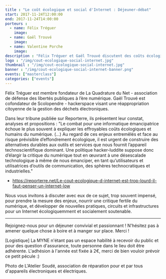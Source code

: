 ```yaml
---
title : "Le coût écologique et social d'Internet : Déjeuner-débat"
start: 2017-11-24T12:00:00
end: 2017-11-24T14:00:00
porteurs :
  - name: Félix Tréguer
    image:
  - name: Gaël Trouvé
    image:
  - name: Valentine Porche
    image:
description : "Félix Tréguer et Gaël Trouvé discutent des coûts écologiques et humain d'Internet, et des alternatives possibles pour développer un Internet low-tech, résilient, pertinent et souhaitable."
logo : "/img/cout-ecologique-social-internet.jpg"
thumbnail : "/img/cout-ecologique-social-internet.jpg"
banner : "/img/cout-ecologique-social-internet-banner.png"
events: ["masterclass"]
categories: ["events"]
---
```

Félix Tréguer est membre fondateur de La Quadrature du Net - association de défense des libertés publiques à l’ère numérique. Gaël Trouvé est cofondateur de Scolopendre - hackerspace visant une réappropriation citoyenne de la gestion des déchets électroniques.

Dans leur tribune publiée sur Reporterre, ils présentent leur constat, analyses et propositions :
"Le combat pour une informatique émancipatrice échoue le plus souvent à expliquer les effroyables coûts écologiques et humains du numérique. (...) Au regard de ces enjeux entremêlés et face au risque prévisible d’effondrement écologique, il est urgent de construire des alternatives durables aux outils et services que nous fournit l’appareil technoscientifique dominant. Une politique hacker-luddite suppose donc d’élargir la critique du numérique tout en œuvrant à une désescalade technologique à même de nous émanciper, en tant qu’utilisateurs et utilisatrices d’outils de communication, des sphères technocratiques et industrielles."
- https://reporterre.net/Le-cout-ecologique-d-internet-est-trop-lourd-il-faut-penser-un-internet-low

Nous vous invitons à discuter avec eux de ce sujet, trop souvent impensé, pour prendre la mesure des enjeux, nourrir une critique fertile du numérique, et développer de nouvelles pratiques, circuits et infrastructures pour un Internet écologiquemment et socialement soutenable.

____________________________________________________________

Rejoignez-nous pour un déjeuner convivial et passionnant ! N'hésitez pas à amener quelque chose à boire et à manger sur place. Merci !

[Logistique]
La MYNE n'étant pas un espace habilité à recevoir du public et pour des question d'assurance, toute personne dans le lieu doit être adhérente. L'adhésion à l'année est fixée à 2€, merci de bien vouloir prévoir ce petit pécule :)

Photo de L'Atelier Soudé, association de réparation pour et par tous d'appareils électroniques et électriques.

